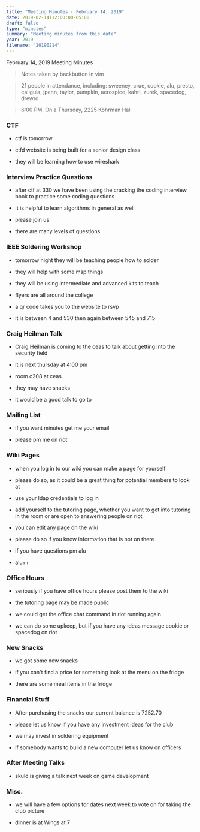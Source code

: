 ```yaml
---
title: "Meeting Minutes - February 14, 2019"
date: 2019-02-14T12:00:00-05:00
draft: false
type: "minutes"
summary: "Meeting minutes from this date"
year: 2019
filename: "20190214"
---
```


February 14, 2019 Meeting Minutes
> Notes taken by backbutton in vim

> 21 people in attendance, including: sweeney, crue, cookie, alu, presto, caligula, jpenn, taylor, pumpkin, aerospice, kahrl, zurek, spacedog, drewrd





> 6:00 PM, On a Thursday, 2225 Kohrman Hall

### CTF

* ctf is tomorrow

* ctfd website is being built for a senior design class

* they will be learning how to use wireshark

### Interview Practice Questions

* after ctf at 330 we have been using the cracking the coding interview book to practice some coding questions

* It is helpful to learn algorithms in general as well

* please join us

* there are many levels of questions

### IEEE Soldering Workshop

* tomorrow night they will be teaching people how to solder

* they will help with some msp things

* they will be using intermediate and advanced kits to teach

* flyers are all around the college

* a qr code takes you to the website to rsvp

* it is between 4 and 530 then again between 545 and 715

### Craig Heilman Talk 

* Craig Heilman is coming to the ceas to talk about getting into the security field

* it is next thursday at 4:00 pm

* room c208 at ceas

* they may have snacks

* it would be a good talk to go to

### Mailing List

* if you want minutes get me your email

* please pm me on riot

### Wiki Pages

* when you log in to our wiki you can make a page for yourself

* please do so, as it could be a great thing for potential members to look at

* use your ldap credentials to log in

* add yourself to the tutoring page, whether you want to get into tutoring in the room or are open to answering people on riot

* you can edit any page on the wiki

* please do so if you know information that is not on there

* if you have questions pm alu

* alu++

### Office Hours

* seriously if you have office hours please post them to the wiki

* the tutoring page may be made public

* we could get the office chat command in riot running again

* we can do some upkeep, but if you have any ideas message cookie or spacedog on riot

### New Snacks

* we got some new snacks

* if you can't find a price for something look at the menu on the fridge

* there are some meal items in the fridge

### Financial Stuff

* After purchasing the snacks our current balance is 7252.70

* please let us know if you have any investment ideas for the club

* we may invest in soldering equipment

* if somebody wants to build a new computer let us know on officers

### After Meeting Talks

* skuld is giving a talk next week on game development

### Misc.

* we will have a few options for dates next week to vote on for taking the club picture

* dinner is at Wings at 7
